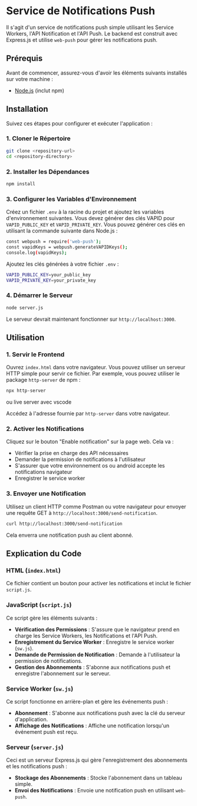 # Service de Notifications Push

Il s'agit d'un service de notifications push simple utilisant les Service Workers, l'API Notification et l'API Push. Le backend est construit avec Express.js et utilise `web-push` pour gérer les notifications push.

## Prérequis

Avant de commencer, assurez-vous d'avoir les éléments suivants installés sur votre machine :

- [Node.js](https://nodejs.org/) (inclut npm)

## Installation

Suivez ces étapes pour configurer et exécuter l'application :

### 1. Cloner le Répertoire

```bash
git clone <repository-url>
cd <repository-directory>
```

### 2. Installer les Dépendances
```bash
npm install

```

### 3. Configurer les Variables d'Environnement

Créez un fichier `.env` à la racine du projet et ajoutez les variables d'environnement suivantes. Vous devez générer des clés VAPID pour `VAPID_PUBLIC_KEY` et `VAPID_PRIVATE_KEY`. Vous pouvez générer ces clés en utilisant la commande suivante dans Node.js :
```bash
const webpush = require('web-push');
const vapidKeys = webpush.generateVAPIDKeys();
console.log(vapidKeys);
```

Ajoutez les clés générées à votre fichier `.env` :
```bash
VAPID_PUBLIC_KEY=your_public_key
VAPID_PRIVATE_KEY=your_private_key

```
### 4. Démarrer le Serveur
```bash
node server.js

```
Le serveur devrait maintenant fonctionner sur `http://localhost:3000`.

## Utilisation

### 1. Servir le Frontend

Ouvrez `index.html` dans votre navigateur. Vous pouvez utiliser un serveur HTTP simple pour servir ce fichier. Par exemple, vous pouvez utiliser le package `http-server` de npm :

```bash
npx http-server
```
ou live server avec vscode

Accédez à l'adresse fournie par `http-server` dans votre navigateur.

### 2. Activer les Notifications

Cliquez sur le bouton "Enable notification" sur la page web. Cela va :

- Vérifier la prise en charge des API nécessaires
- Demander la permission de notifications à l'utilisateur
- S'assurer que votre environnement os ou android accepte les notifications navigateur
- Enregistrer le service worker

### 3. Envoyer une Notification

Utilisez un client HTTP comme Postman ou votre navigateur pour envoyer une requête GET à `http://localhost:3000/send-notification`.
```bash
curl http://localhost:3000/send-notification
```


Cela enverra une notification push au client abonné.

## Explication du Code

### HTML (`index.html`)

Ce fichier contient un bouton pour activer les notifications et inclut le fichier `script.js`.

### JavaScript (`script.js`)

Ce script gère les éléments suivants :

- **Vérification des Permissions** : S'assure que le navigateur prend en charge les Service Workers, les Notifications et l'API Push.
- **Enregistrement du Service Worker** : Enregistre le service worker (`sw.js`).
- **Demande de Permission de Notification** : Demande à l'utilisateur la permission de notifications.
- **Gestion des Abonnements** : S'abonne aux notifications push et enregistre l'abonnement sur le serveur.

### Service Worker (`sw.js`)

Ce script fonctionne en arrière-plan et gère les événements push :

- **Abonnement** : S'abonne aux notifications push avec la clé du serveur d'application.
- **Affichage des Notifications** : Affiche une notification lorsqu'un événement push est reçu.

### Serveur (`server.js`)

Ceci est un serveur Express.js qui gère l'enregistrement des abonnements et les notifications push :

- **Stockage des Abonnements** : Stocke l'abonnement dans un tableau simple.
- **Envoi des Notifications** : Envoie une notification push en utilisant `web-push`.
